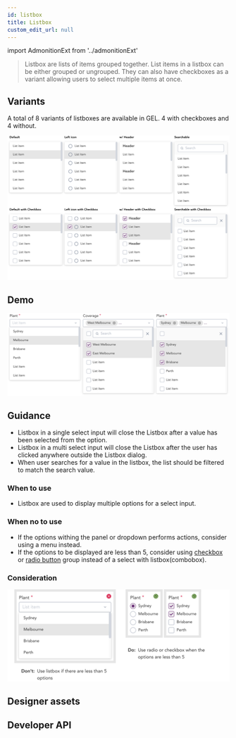 ```yaml
---
id: listbox
title: Listbox
custom_edit_url: null
---
```


import AdmonitionExt from '../admonitionExt'

> Listbox are lists of items grouped together. List items in a listbox can be either grouped or ungrouped. They can also have checkboxes as a variant allowing users to select multiple items at once.


## Variants

A total of 8 variants of listboxes are available in GEL. 4 with checkboxes and 4 without.

![Listbox State](img/listbox-types.svg)


## Demo

![Listbox demo](img/listbox-demo.svg)


## Guidance

* Listbox in a single select input will close the Listbox after a value has been selected from the option.
* Listbox in a multi select input will close the Listbox after the user has clicked anywhere outside the Listbox dialog.
* When user searches for a value in the listbox, the list should be filtered to match the search value.

### When to use

* Listbox are used to display multiple options for a select input.

### When no to use

* If the options withing the panel or dropdown performs actions, consider using a menu instead.
* If the options to be displayed are less than 5, consider using [checkbox](checkbox.md) or [radio button](radio.md) group instead of a select with listbox(combobox).

### Consideration

![Lisbox consideration](img/listbox-consideration.svg)


## Designer assets

<AdmonitionExt type="figma" url="https://www.figma.com/file/kzLxtqv6YGL0wotiqzgEo4/GEL-UI-Doc?node-id=696%3A97231" />


## Developer API

<AdmonitionExt type="vue" url="https://primefaces.org/primevue/listbox" />